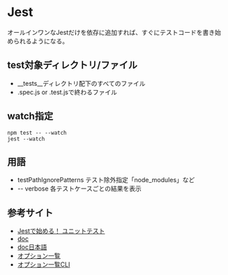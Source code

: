# Jest

オールインワンなJestだけを依存に追加すれば、すぐにテストコードを書き始められるようになる。

## test対象ディレクトリ/ファイル

- __tests__ディレクトリ配下のすべてのファイル
- .spec.js or .test.jsで終わるファイル

## watch指定

```
npm test -- --watch
jest --watch
```

## 用語

- testPathIgnorePatterns テスト除外指定「node_modules」など
- -- verbose 各テストケースごとの結果を表示

## 参考サイト
- [Jestで始める！ ユニットテスト](https://app.codegrid.net/series/2017-jest)
- [doc](https://jestjs.io/)
- [doc日本語](https://jestjs.io/ja/)
- [オプション一覧](https://jestjs.io/docs/en/configuration.html#options)
- [オプション一覧CLI](https://jestjs.io/docs/en/cli.html)
